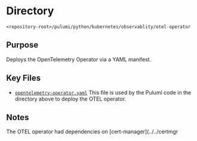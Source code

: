 # Directory
`<repository-root>/pulumi/python/kubernetes/observablity/otel-operator`

## Purpose
Deploys the OpenTelemetry Operator via a YAML manifest.

## Key Files
- [`opentelemetry-operator.yaml`](./opentelemetry-operator.yaml) This file is used by the Pulumi code in the
directory above to deploy the OTEL operator. 

## Notes
The OTEL operator had dependencies on [cert-manager](../../certmgr

